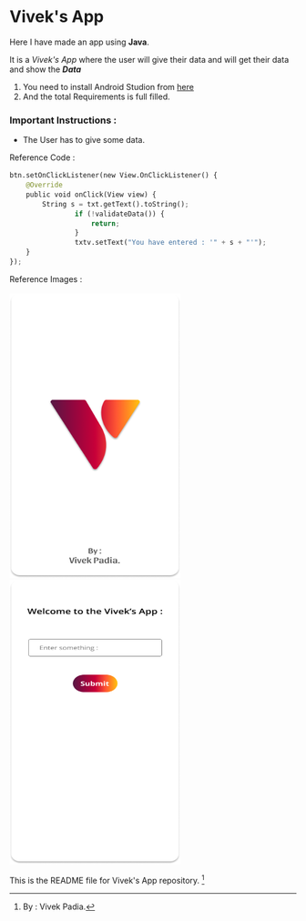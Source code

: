 # Vivek's App

Here I have made an app using **Java**. 

It is a *Vivek's App* where the user will give their data and will get their data and show the **_Data_** 

1. You need to install Android Studion from [here](https://www.python.org/downloads/)
3. And the total Requirements is full filled.

### Important Instructions :

* The User has to give some data.

Reference Code : 
```python
btn.setOnClickListener(new View.OnClickListener() {
	@Override
	public void onClick(View view) {
		String s = txt.getText().toString();
                if (!validateData()) {
                    return;
                }
                txtv.setText("You have entered : '" + s + "'");
	}
});
```

Reference Images : <br>
	<br><img src="app/src/main/res/drawable-v24/screen1.png" alt="drawing" width="300" height="500"/>
	<br><img src="app/src/main/res/drawable-v24/screen2.png" alt="drawing" width="300" height="500"/>

This is the README file for Vivek's App repository. [^1]

[^1]: By : Vivek Padia.
